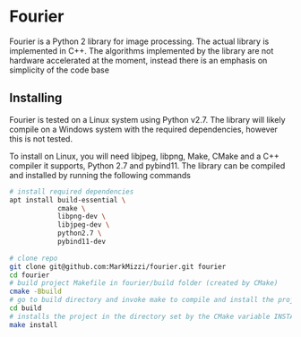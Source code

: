 # Fourier

Fourier is a Python 2 library for image processing. The actual library is implemented in C++. The algorithms implemented by the library are not hardware accelerated at the moment, instead there is an emphasis on simplicity of the code base

## Installing

Fourier is tested on a Linux system using Python v2.7. The library will likely compile on a Windows system with the required dependencies, however this is not tested.

To install on Linux, you will need libjpeg, libpng, Make, CMake and a C++ compiler it supports, Python 2.7 and pybind11. The library can be compiled and installed by running the following commands

``` sh
# install required dependencies
apt install build-essential \
            cmake \
            libpng-dev \
            libjpeg-dev \
            python2.7 \
            pybind11-dev
            
# clone repo
git clone git@github.com:MarkMizzi/fourier.git fourier
cd fourier
# build project Makefile in fourier/build folder (created by CMake)
cmake -Bbuild
# go to build directory and invoke make to compile and install the project.
cd build
# installs the project in the directory set by the CMake variable INSTALL_DIR (by default /usr/lib/python2.7/fourier)
make install
```

